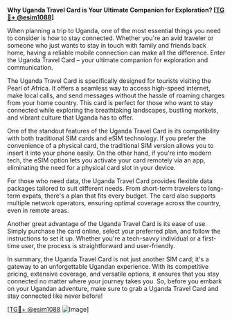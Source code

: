 **Why Uganda Travel Card is Your Ultimate Companion for Exploration? [[TG💪+ @esim1088](https://t.me/s/esim1088)]**

When planning a trip to Uganda, one of the most essential things you need to consider is how to stay connected. Whether you're an avid traveler or someone who just wants to stay in touch with family and friends back home, having a reliable mobile connection can make all the difference. Enter the Uganda Travel Card – your ultimate companion for exploration and communication.

The Uganda Travel Card is specifically designed for tourists visiting the Pearl of Africa. It offers a seamless way to access high-speed internet, make local calls, and send messages without the hassle of roaming charges from your home country. This card is perfect for those who want to stay connected while exploring the breathtaking landscapes, bustling markets, and vibrant culture that Uganda has to offer.

One of the standout features of the Uganda Travel Card is its compatibility with both traditional SIM cards and eSIM technology. If you prefer the convenience of a physical card, the traditional SIM version allows you to insert it into your phone easily. On the other hand, if you're into modern tech, the eSIM option lets you activate your card remotely via an app, eliminating the need for a physical card slot in your device.

For those who need data, the Uganda Travel Card provides flexible data packages tailored to suit different needs. From short-term travelers to long-term expats, there's a plan that fits every budget. The card also supports multiple network operators, ensuring optimal coverage across the country, even in remote areas.

Another great advantage of the Uganda Travel Card is its ease of use. Simply purchase the card online, select your preferred plan, and follow the instructions to set it up. Whether you're a tech-savvy individual or a first-time user, the process is straightforward and user-friendly.

In summary, the Uganda Travel Card is not just another SIM card; it's a gateway to an unforgettable Ugandan experience. With its competitive pricing, extensive coverage, and versatile options, it ensures that you stay connected no matter where your journey takes you. So, before you embark on your Ugandan adventure, make sure to grab a Uganda Travel Card and stay connected like never before! 

[[TG💪+ @esim1088](https://t.me/s/esim1088) ![Image](https://i.postimg.cc/Y0z9fWf4/image.png)]